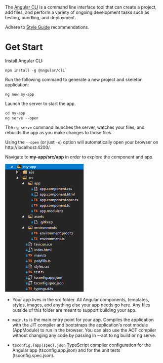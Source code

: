 The [Angular CLI](https://cli.angular.io/) is a command line interface tool that can create a project, add files, and perform a variety of ongoing development tasks such as testing, bundling, and deployment.

Adhere to [Style Guide](https://angular.io/guide/styleguide) recommendations.

# Get Start
Install Angular CLI:
```
npm install -g @angular/cli`
```
Run the following command to generate a new project and skeleton application:
```
ng new my-app
```
Launch the server to start the app.
```
cd my-app
ng serve --open
```
The `ng serve` command launches the server, watches your files, and rebuilds the app as you make changes to those files.

Using the `--open` (or just `-o`) option will automatically open your browser on http://localhost:4200/.

Navigate to **my-app/src/app** in order to explore the component and app.

<img src="readme.md-images/proj-structure.png" />

- Your app lives in the src folder. All Angular components, templates, styles, images, and anything else your app needs go here. Any files outside of this folder are meant to support building your app.

- `main.ts` is the main entry point for your app. Compiles the application with the JIT compiler and bootstraps the application's root module (AppModule) to run in the browser. You can also use the AOT compiler without changing any code by passing in --aot to ng build or ng serve.
- `tsconfig.{app|spec}.json` TypeScript compiler configuration for the Angular app (tsconfig.app.json) and for the unit tests (tsconfig.spec.json).
